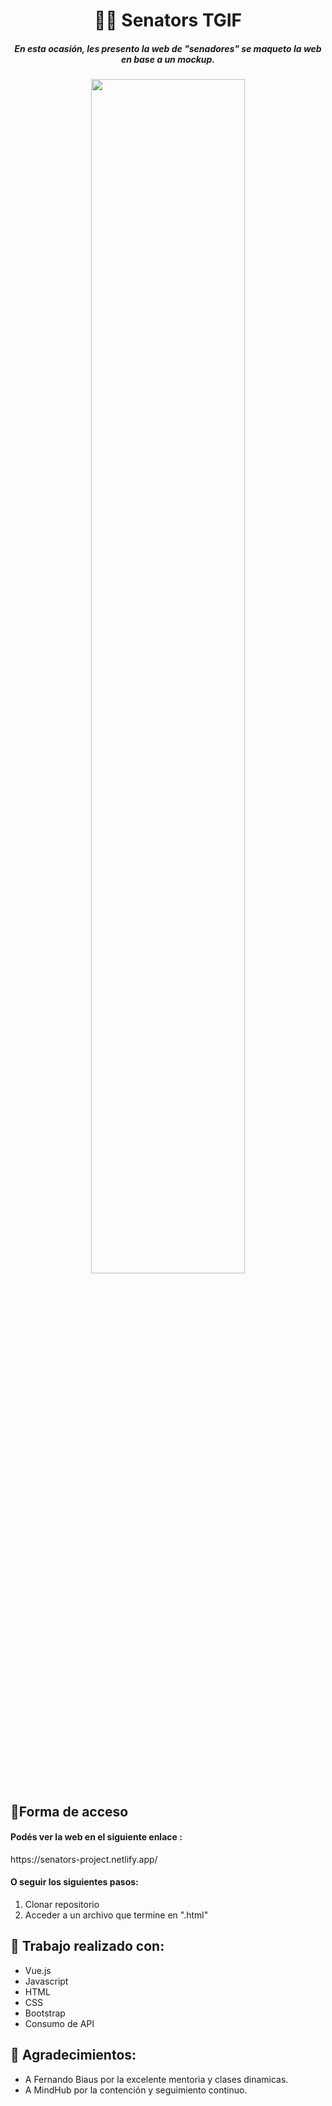 <h1 align="center">👨‍💼 Senators  TGIF</h1>
<h5 align="center">En esta ocasión, les presento la web de "senadores" se maqueto la web en base a un mockup.</h5>

<p align="center">
<img src="https://user-images.githubusercontent.com/85353985/138611782-a6770e87-7578-44ac-a478-1830e6edbeed.gif" width=70% height=70%>
</p>

<h2>🔑Forma de acceso</h2>

<h4>Podés ver la web en el siguiente enlace :</h4>
https://senators-project.netlify.app/

<h4>O seguir los siguientes pasos:</h4>
<ol>
<li>Clonar repositorio</li>
<li>Acceder a un archivo que termine en ".html"</li>
</ol>

<h2>🔨 Trabajo realizado con:</h2>

<ul>
  <li>Vue.js</li>
  <li>Javascript</li>
  <li>HTML</li>
  <li>CSS</li>
  <li>Bootstrap</li>
  <li>Consumo de API</li>
</ul>

<h2>👏 Agradecimientos:</h2>
<ul>
  <li>A Fernando Biaus por la excelente mentoria y clases dinamicas.</li>
  <li>A MindHub por la contención y seguimiento continuo.</li>
</ul>
